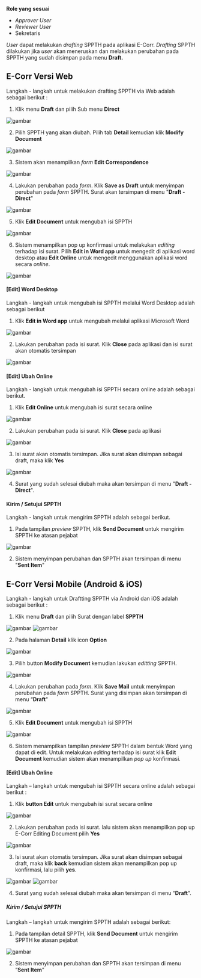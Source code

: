 **Role yang sesuai**

- *Approver User*
- *Reviewer User*
- Sekretaris

*User* dapat melakukan *drafting* SPPTH pada aplikasi E-Corr. *Drafting* SPPTH dilakukan jika *user* akan meneruskan dan melakukan perubahan pada SPPTH yang sudah disimpan pada menu **Draft.**

## **E-Corr Versi Web**

Langkah - langkah untuk melakukan drafting SPPTH via Web adalah sebagai berikut :

1. Klik menu **Draft** dan pilih Sub menu **Direct**

![gambar](SPPTH/SPPTH_Web/SPPTH19.png)

2. Pilih SPPTH yang akan diubah. Pilih tab **Detail** kemudian klik **Modify Document**

![gambar](SPPTH/SPPTH_Web/SPPTH20.png)

3. Sistem akan menampilkan *form* **Edit Correspondence**

![gambar](SPPTH/SPPTH_Web/SPPTH21.png)

4. Lakukan perubahan pada *form*. Klik **Save as Draft** untuk menyimpan perubahan pada *form* SPPTH. Surat akan tersimpan di menu "**Draft - Direct**"

![gambar](SPPTH/SPPTH_Web/SPPTH22.png)

5. Klik **Edit Document** untuk mengubah isi SPPTH

![gambar](SPPTH/SPPTH_Web/SPPTH23.png)

6. Sistem menampilkan pop up konfirmasi untuk melakukan *editing* terhadap isi surat. Pilih **Edit in Word app** untuk mengedit di aplikasi word desktop atau **Edit Online** untuk mengedit menggunakan aplikasi word secara _online_.

![gambar](SPPTH/SPPTH_Web/SPPTH24.png)

#### **[Edit] Word Desktop**

Langkah - langkah untuk mengubah isi SPPTH melalui Word Desktop adalah sebagai berikut

1. Klik **Edit in Word app** untuk mengubah melalui aplikasi Microsoft Word

![gambar](SPPTH/SPPTH_Web/SPPTH6.png)

2. Lakukan perubahan pada isi surat. Klik **Close** pada aplikasi dan isi surat akan otomatis tersimpan

![gambar](SPPTH/SPPTH_Web/SPPTH7.png)

#### **[Edit] Ubah Online**

Langkah - langkah untuk mengubah isi SPPTH secara online adalah sebagai berikut.

1. Klik **Edit Online** untuk mengubah isi surat secara online

![gambar](SPPTH/SPPTH_Web/SPPTH26.png)

2. Lakukan perubahan pada isi surat. Klik **Close** pada aplikasi

![gambar](SPPTH/SPPTH_Web/SPPTH11.png)

3. Isi surat akan otomatis tersimpan. Jika surat akan disimpan sebagai draft, maka klik **Yes**

![gambar](SPPTH/SPPTH_Web/SPPTH12.png)

4. Surat yang sudah selesai diubah maka akan tersimpan di menu "**Draft - Direct**".

#### **Kirim / Setujui SPPTH**

Langkah - langkah untuk mengirim SPPTH adalah sebagai berikut.

1. Pada tampilan *preview* SPPTH, klik **Send Document** untuk mengirim SPPTH ke atasan pejabat

![gambar](SPPTH/SPPTH_Web/SPPTH13.png)

2. Sistem menyimpan perubahan dan SPPTH akan tersimpan di menu "**Sent Item**"



## **E-Corr Versi Mobile (Android & iOS)**

Langkah - langkah untuk Draftting SPPTH via Android dan iOS adalah sebagai berikut :

1. Klik menu **Draft** dan pilih Surat dengan label **SPPTH**

![gambar](SPPTH/SPPTH_Android/DraftSPPTH/02A01.jpg) ![gambar](SPPTH/SPPTH_Android/DraftSPPTH/02A02.jpg)

2. Pada halaman **Detail**  klik icon **Option**

![gambar](SPPTH/SPPTH_Android/DraftSPPTH/02A04.jpg)

3. Pilih button **Modify Document** kemudian lakukan _editting_ SPPTH.

![gambar](SPPTH/SPPTH_Android/DraftSPPTH/02A05.jpg)

4. Lakukan perubahan pada _form_. Klik **Save Mail** untuk menyimpan perubahan pada _form_ SPPTH. Surat yang disimpan akan tersimpan di menu “**Draft**"

![gambar](SPPTH/SPPTH_Android/DraftSPPTH/02A06.jpg) 

5. Klik **Edit Document** untuk mengubah isi SPPTH
   
![gambar](SPPTH/SPPTH_Android/DraftSPPTH/02A07.jpg)

6. Sistem menampilkan tampilan _preview_ SPPTH dalam bentuk Word yang dapat di edit. Untuk melakukan _editing_ terhadap isi surat klik **Edit Document** kemudian sistem akan menampilkan _pop up_ konfirmasi.

#### **[Edit] Ubah Online**

Langkah – langkah untuk mengubah isi SPPTH secara online adalah sebagai berikut :

1. Klik  **button Edit** untuk mengubah isi surat secara online

![gambar](SPPTH/SPPTH_Android/DraftSPPTH/02U01.jpg) 

2. Lakukan perubahan pada isi surat. lalu sistem akan menampilkan pop up E-Corr Editing Document pilih **Yes**

![gambar](SPPTH/SPPTH_Android/DraftSPPTH/02U02.jpg)

3. Isi surat akan otomatis tersimpan. Jika surat akan disimpan sebagai draft, maka klik **back** kemudian sistem akan menampilkan pop up konfirmasi, lalu pilih **yes**. 

![gambar](SPPTH/SPPTH_Android/DraftSPPTH/02U03.jpg) ![gambar](SPPTH/SPPTH_Android/DraftSPPTH/02U04.jpg)

4. Surat yang sudah selesai diubah maka akan tersimpan di menu “**Draft**".
   
##### **Kirim / Setujui SPPTH**

Langkah – langkah untuk mengirim SPPTH adalah sebagai berikut:

1. Pada tampilan detail SPPTH, klik **Send Document** untuk mengirim SPPTH ke atasan pejabat

![gambar](SPPTH/SPPTH_Android/DraftSPPTH/02U05.jpg)

2. Sistem menyimpan perubahan dan SPPTH akan tersimpan di menu “**Sent Item**”



